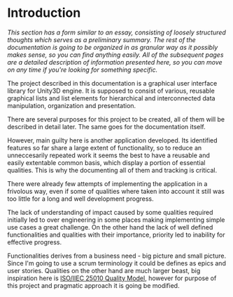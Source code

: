     
# Introduction

*This section has a form similar to an essay, consisting of loosely structured thoughts which serves as a preliminary summary. The rest of the documentation is going to be organized in as granular way as it possibly makes sense, so you can find anything easily. All of the subsequent pages are a detailed description of information presented here, so you can move on any time if you're looking for something specific.*

The project described in this documentation is a graphical user interface library for Unity3D engine. It is supposed to consist of various, reusable graphical lists and list elements for hierarchical and interconnected data manipulation, organization and presentation. 

There are several purposes for this project to be created, all of them will be described in detail later. The same goes for the documentation itself.

However, main guilty here is another application developed. Its identified features so far share a large extent of functionality, so to reduce an unneccesarily repeated work it seems the best to have a reusable and easily extentable common basis, which display a portion of essential qualities. This is why the documenting all of them and tracking is critical.

There were already few attempts of implementing the application in a frivolous way, even if some of qualities where taken into account it still was too little for a long and well development progress.

The lack of understanding of impact caused by some qualities required initially led to over engineering in some places making implementing simple use cases a great challenge. On the other hand the lack of well defined functionalities and qualities with their importance, priority led to inability for effective progress.

Functionalities derives from a business need - big picture and small picture. Since I'm going to use a scrum terminology it could be defines as epics and user stories.
Qualities on the other hand are much larger beast, big inspiration here is [ISO/IIEC 25010 Quality Model](https://iso25000.com/index.php/en/iso-25000-standards/iso-25010), however for purpose of this project and pragmatic approach it is going be modified.


